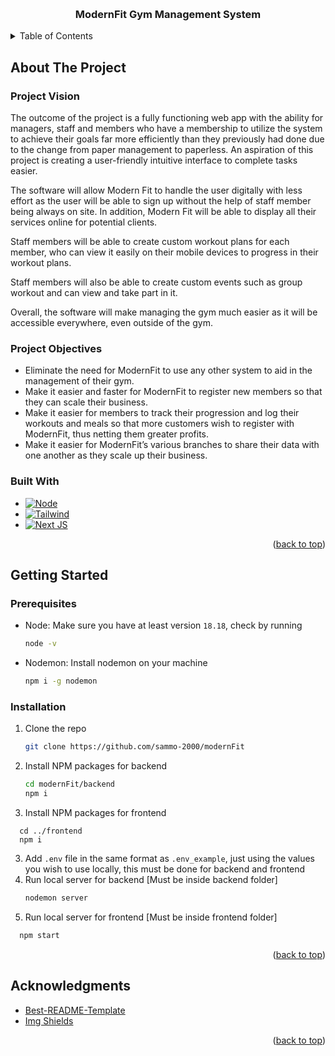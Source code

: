 <!-- Improved compatibility of back to top link: See: https://github.com/othneildrew/Best-README-Template/pull/73 -->
<a name="readme-top"></a>
<!--
*** Thanks for checking out the Best-README-Template. If you have a suggestion
*** that would make this better, please fork the repo and create a pull request
*** or simply open an issue with the tag "enhancement".
*** Don't forget to give the project a star!
*** Thanks again! Now go create something AMAZING! :D
-->

<!-- PROJECT LOGO -->
<br />
<div align="center">
  <h3 align="center">ModernFit Gym Management System</h3>
</div>

<!-- TABLE OF CONTENTS -->
<details>
  <summary>Table of Contents</summary>
  <ol>
    <li>
      <a href="#about-the-project">About The Project</a>
      <ul>
        <li><a href="#project-vision">Project Vision</a></li>
        <li><a href="#project-objectives">Project Objectives</a></li>
        <li><a href="#built-with">Built With</a></li>
      </ul>
    </li>
    <li>
      <a href="#getting-started">Getting Started</a>
      <ul>
        <li><a href="#prerequisites">Prerequisites</a></li>
        <li><a href="#installation">Installation</a></li>
      </ul>
    </li>
    <li>
      <a href="#acknowledgements">Acknowledgements</a>
    </li>
  </ol>
</details>



<!-- ABOUT THE PROJECT -->
<a name="about-the-project"></a>

## About The Project

<a name="project-vision"></a>

### Project Vision

The outcome of the project is a fully functioning web app with the ability for managers, staff and members who have a membership to utilize the system to achieve their goals far more efficiently than they previously had done due to the change from paper management to paperless. An aspiration of this project is creating a user-friendly intuitive interface to complete tasks easier. 

The software will allow Modern Fit to handle the user digitally with less effort as the user will be able to sign up without the help of staff member being always on site. In addition, Modern Fit will be able to display all their services online for potential clients.

Staff members will be able to create custom workout plans for each member, who can view it easily on their mobile devices to progress in their workout plans.

Staff members will also be able to create custom events such as group workout and can view and take part in it.

Overall, the software will make managing the gym much easier as it will be accessible everywhere, even outside of the gym. 

<a name="project-objectives"></a>

### Project Objectives

*	Eliminate the need for ModernFit to use any other system to aid in the management of their gym.
*	Make it easier and faster for ModernFit to register new members so that they can scale their business.
*	Make it easier for members to track their progression and log their workouts and meals so that more customers wish to register with ModernFit, thus netting them greater profits.
*	Make it easier for ModernFit’s various branches to share their data with one another as they scale up their business.

<a name="built-with"></a>

### Built With

* [![Node][Node.js]][Node-url]
* [![Tailwind][Tailwindcss.com]][Tailwindcss-url]
* [![Next JS][Next.com]][Next-url]

<p align="right">(<a href="#readme-top">back to top</a>)</p>



<!-- GETTING STARTED -->
<a name="getting-started"></a>

## Getting Started

<a name="prerequisites"></a>

### Prerequisites

* Node: Make sure you have at least version `18.18`, check by running
    ```sh
    node -v
    ```
* Nodemon: Install nodemon on your machine
    ```sh
    npm i -g nodemon
    ```

<a name="installation"></a>

### Installation

1. Clone the repo
    ```sh
    git clone https://github.com/sammo-2000/modernFit
    ```
2. Install NPM packages for backend
    ```sh
    cd modernFit/backend
    npm i
    ```
3. Install NPM packages for frontend
  ```
    cd ../frontend
    npm i
  ```
3. Add `.env` file in the same format as `.env_example`, just using the values you wish to use locally, this must be done for backend and frontend
4. Run local server for backend [Must be inside backend folder]
    ```sh
    nodemon server
    ```
5. Run local server for frontend [Must be inside frontend folder]
  ```sh
    npm start
  ```

<p align="right">(<a href="#readme-top">back to top</a>)</p>

<!-- ACKNOWLEDGMENTS -->
<a name="acknowledgements"></a>

## Acknowledgments

* [Best-README-Template](https://github.com/othneildrew/Best-README-Template)
* [Img Shields](https://shields.io)

<p align="right">(<a href="#readme-top">back to top</a>)</p>



<!-- MARKDOWN LINKS & IMAGES -->
<!-- https://www.markdownguide.org/basic-syntax/#reference-style-links -->
[Node.js]: https://img.shields.io/badge/Node.js-6DA753?style=for-the-badge&logo=nodedotjs&logoColor=white
[Node-url]: https://nodejs.org/
[Tailwindcss.com]: https://img.shields.io/badge/Tailwind-444444?style=for-the-badge&logo=tailwindcss&logoColor=62baf2
[Tailwindcss-url]: https://tailwindcss.com/
[Next.com]: https://nextjs.org/
[Next-url]: https://img.shields.io/badge/next.js-000000?style=for-the-badge&logo=nextdotjs&logoColor=white